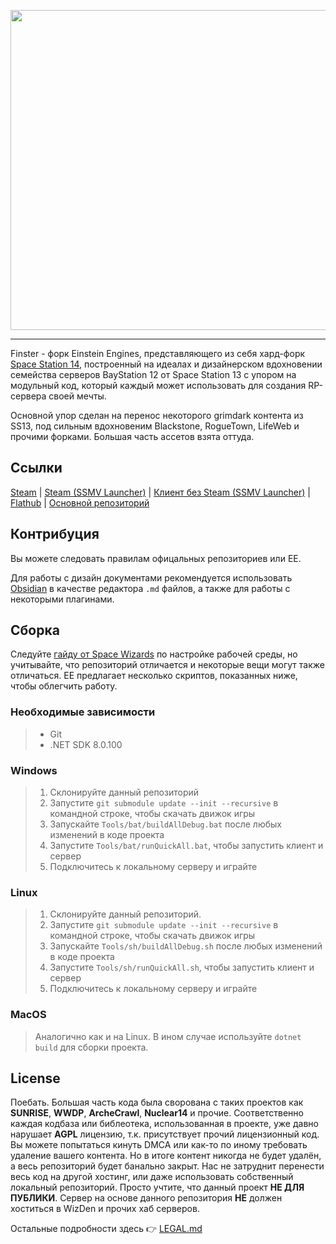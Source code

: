 <p align="center"><img src="./Raw/splashlogo/splashlogo.png" width="512px" /></p>

---

Finster - форк Einstein Engines, представляющего из себя хард-форк [Space Station 14](https://github.com/space-wizards/space-station-14), построенный на идеалах и дизайнерском вдохновении семейства серверов BayStation 12 от Space Station 13 с упором на модульный код, который каждый может использовать для создания RP-сервера своей мечты.

Основной упор сделан на перенос некоторого grimdark контента из SS13, под сильным вдохновеним Blackstone, RogueTown, LifeWeb и прочими форками. Большая часть ассетов взята оттуда.

## Ссылки

[Steam](https://store.steampowered.com/app/1255460/Space_Station_14/) | [Steam (SSMV Launcher)](https://store.steampowered.com/app/2585480/Space_Station_Multiverse/) | [Клиент без Steam (SSMV Launcher)](https://spacestationmultiverse.com/downloads/)  | [Flathub](https://flathub.org/apps/com.spacestation14.Launcher) |  [Основной репозиторий](https://github.com/Simple-Station/Einstein-Engines)

## Контрибуция

Вы можете следовать правилам офицальных репозиториев или EE.

Для работы с дизайн документами рекомендуется использовать [Obsidian](https://obsidian.md/) в качестве редактора `.md` файлов, а также для работы с некоторыми плагинами.

## Сборка

Следуйте [гайду от Space Wizards](https://docs.spacestation14.com/en/general-development/setup/setting-up-a-development-environment.html) по настройке рабочей среды, но учитывайте, что репозиторий отличается и некоторые вещи могут также отличаться.
EE предлагает несколько скриптов, показанных ниже, чтобы облегчить работу.

### Необходимые зависимости

> - Git
> - .NET SDK 8.0.100

### Windows

> 1. Склонируйте данный репозиторий
> 2. Запустите `git submodule update --init --recursive` в командной строке, чтобы скачать движок игры
> 3. Запускайте `Tools/bat/buildAllDebug.bat` после любых изменений в коде проекта
> 4. Запустите `Tools/bat/runQuickAll.bat`, чтобы запустить клиент и сервер
> 5. Подключитесь к локальному серверу и играйте

### Linux

> 1. Склонируйте данный репозиторий.
> 2. Запустите `git submodule update --init --recursive` в командной строке, чтобы скачать движок игры
> 3. Запускайте `Tools/sh/buildAllDebug.sh` после любых изменений в коде проекта
> 4. Запустите `Tools/sh/runQuickAll.sh`, чтобы запустить клиент и сервер
> 5. Подключитесь к локальному серверу и играйте

### MacOS

> Аналогично как и на Linux. В ином случае используйте `dotnet build` для сборки проекта.

## License

Поебать. Большая часть кода была сворована с таких проектов как **SUNRISE**, **WWDP**, **ArcheCrawl**, **Nuclear14** и прочие.
Соответственно каждая кодбаза или библеотека, использованная в проекте, уже давно нарушает **AGPL** лицензию, т.к. присутствует прочий лицензионный код.
Вы можете попытаться кинуть DMCA или как-то по иному требовать удаление вашего контента. Но в итоге контент никогда не будет удалён, а весь репозиторий будет банально закрыт.
Нас не затруднит перенести весь код на другой хостинг, или даже использовать собственный локальный репозиторий.
Просто учтите, что данный проект **НЕ ДЛЯ ПУБЛИКИ**. Сервер на основе данного репозитория **НЕ** должен хоститься в WizDen и прочих хаб серверов.

Остальные подробности здесь 👉 [LEGAL.md](./LEGAL.md)
